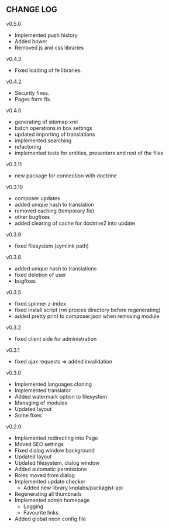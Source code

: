 CHANGE LOG
--

v0.5.0
- Implemented push history
- Added bower
- Removed js and css libraries

v0.4.3
- Fixed loading of fe libraries.

v0.4.2
- Security fixes.
- Pages form fix.

v0.4.0
- generating of sitemap.xml
- batch operations in box settings
- updated importing of translations
- implemented searching
- refactoring
- implemented tests for entities, presenters and rest of the files

v0.3.11
- new package for connection with doctrine

v0.3.10

- composer updates
- added unique hash to translation
- removed caching (temporary fix)
- other bugfixes
- added clearing of cache for doctrine2 into update

v0.3.9
- fixed filesystem (symlink path)

v0.3.8
- added unique hash to translations
- fixed deletion of user
- bugfixes

v0.3.5
- fixed spinner z-index
- fixed install script (rm proxies directory before regenerating)
- added pretty print to composer.json when removing module

v0.3.2
- fixed client side for administration

v0.3.1
- fixed ajax requests => added invalidation

v0.3.0

- Implemented languages cloning
- Implemented translator
- Added watermark option to filesystem
- Managing of modules
- Updated layout
- Some fixes

v0.2.0

- Implemented redirecting into Page
- Moved SEO settings
- Fixed dialog window background
- Updated layout
- Updated filesystem, dialog window
- Added automatic permissions
- Roles moved from dialog
- Implemented update checker
	- Added new library knplabs/packagist-api
- Regenerating all thumbnails
- Implemented admin homepage
	- Logging
	- Favourite links
- Added global neon config file
